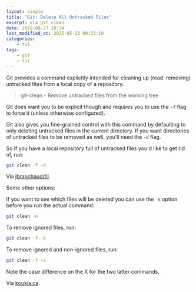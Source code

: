 ```yaml
---
layout: single
title: "Git: Delete All Untracked Files"
excerpt: Via git clean
date: 2018-09-27 10:14
last_modified_at: 2025-05-13 00:33:19
categories:
    - til
tags:
    - git
    - til
---
```


Git provides a command explicitly intended for cleaning up (read: removing)
untracked files from a local copy of a repository.

> git-clean - Remove untracked files from the working tree

Git does want you to be explicit though and requires you to use the `-f`
flag to force it (unless otherwise configured).

Git also gives you fine-grained control with this command by defaulting to
only deleting untracked files in the current directory. If you want
directories of untracked files to be removed as well, you'll need the `-d`
flag.

So if you have a local repository full of untracked files you'd like to get
rid of, run:

```bash
git clean -f -d
```

Via [jbranchaud/til](https://github.com/jbranchaud/til).

Some other options:

If you want to see which files will be deleted you can use the `-n` option before you run the actual command:

```bash
git clean -n
```

To remove ignored files, run:

```bash
git clean -f -X
```

To remove ignored and non-ignored files, run:

```bash
git clean -f -x
```

Note the case difference on the X for the two latter commands.

Via [koukia.ca](https://koukia.ca/how-to-remove-local-untracked-files-from-the-current-git-branch-571c6ce9b6b1).
